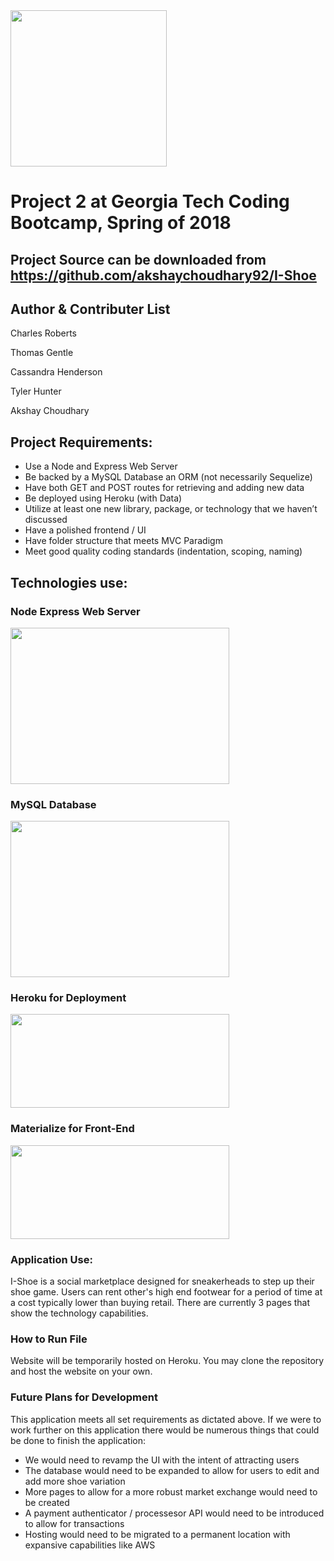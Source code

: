 <img src="https://i.imgur.com/kofoduk.png" width="250" height="250">

# Project 2 at Georgia Tech Coding Bootcamp, Spring of 2018
## Project Source can be downloaded from https://github.com/akshaychoudhary92/I-Shoe 

## Author & Contributer List
Charles Roberts

Thomas Gentle

Cassandra Henderson

Tyler Hunter

Akshay Choudhary

## Project Requirements:

- Use a Node and Express Web Server
- Be backed by a MySQL Database an ORM (not necessarily Sequelize)
- Have both GET and POST routes for retrieving and adding new data
- Be deployed using Heroku (with Data)
- Utilize at least one new library, package, or technology that we haven’t discussed
- Have a polished frontend / UI
- Have folder structure that meets MVC Paradigm
- Meet good quality coding standards (indentation, scoping, naming)


## Technologies use:

### Node Express Web Server
<img src="https://nodejs.org/static/images/logos/nodejs-new-pantone-black.png" width="350" height="250">

### MySQL Database
<img src="https://seeklogo.com/images/M/MySQL-logo-F6FF285A58-seeklogo.com.png" width="350" height="250">

### Heroku for Deployment
<img src="https://logos-download.com/wp-content/uploads/2016/09/Heroku_logo.png" width="350" height="150">

### Materialize for Front-End
<img src="https://seeklogo.com/images/M/materialize-logo-0FCAD8A6F8-seeklogo.com.png" width="350" height="150">


### Application Use:
I-Shoe is a social marketplace designed for sneakerheads to step up their shoe game. 
Users can rent other's high end footwear for a period of time at a cost typically lower than buying retail. 
There are currently 3 pages that show the technology capabilities. 

### How to Run File
Website will be temporarily hosted on Heroku. You may clone the repository and host the website on your own.

### Future Plans for Development
This application meets all set requirements as dictated above. If we were to work further on this application there would be numerous things that could be done to finish the application:
- We would need to revamp the UI with the intent of attracting users
- The database would need to be expanded to allow for users to edit and add more shoe variation
- More pages to allow for a more robust market exchange would need to be created
- A payment authenticator / processesor API would need to be introduced to allow for transactions
- Hosting would need to be migrated to a permanent location with expansive capabilities like AWS



